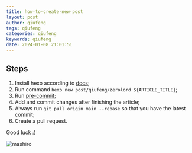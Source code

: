 ```yaml
---
title: how-to-create-new-post
layout: post
author: qiufeng
tags: qiufeng
categories: qiufeng
keywords: qiufeng
date: 2024-01-08 21:01:51
---
```


## Steps

1. Install hexo according to [docs](https://hexo.io/index.html);
2. Run command `hexo new post/qiufeng/zerolord ${ARTICLE_TITLE}`;
3. Run [pre-commit](https://pre-commit.com/);
4. Add and commit changes after finishing the article;
5. Always run `git pull origin main --rebase` so that you have the latest commit;
6. Create a pull request.

Good luck :)

![mashiro](mashiro.jpg)
